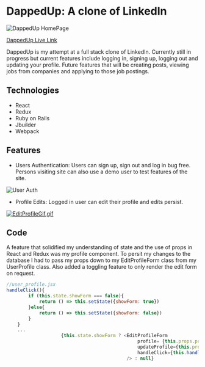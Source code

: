 # DappedUp: A clone of LinkedIn

![DappedUp HomePage](https://user-images.githubusercontent.com/76965024/114917263-c3a64680-9df3-11eb-87a8-14547cac1081.JPG)

[DappedUp Live Link ](https://dappedup.herokuapp.com/#/) 

DappedUp is my attempt at a full stack clone of LinkedIn. Currently still in progress but current features include logging in, signing up, logging out and updating your profile. Future features that will be creating posts, viewing jobs from companies and applying to those job postings. 

## Technologies 
* React
* Redux
* Ruby on Rails
* Jbuilder
* Webpack 

## Features 
* Users Authentication: Users can sign up, sign out and log in bug free. Persons visiting site can also use a demo user to test features of the site. 

![User Auth](https://s4.gifyu.com/images/UserAuthGif.gif)

* Profile Edits: Logged in user can edit their profile and edits persist. 

[![EditProfileGif.gif](https://s4.gifyu.com/images/EditProfileGif.gif)](https://gifyu.com/image/rPao)

## Code
 A feature that solidified my understanding of state and the use of props in React and Redux was my profile component. To persit my changes to the database I had to pass my props down to my EditProfileForm class from my UserProfile class. Also added a toggling feature to only render the edit form on request.   

```javascript
//user_profile.jsx
handleClick(){ 
        if (this.state.showForm === false){ 
            return () => this.setState({showForm: true}) 
        }else{ 
            return () => this.setState({showForm: false})
        }    
    }
    ...
                    {this.state.showForm ? <EditProfileForm 
                                                profile= {this.props.profile} 
                                                updateProfile={this.props.updateProfile} 
                                                handleClick={this.handleClick()}
                                            /> : null}
```


